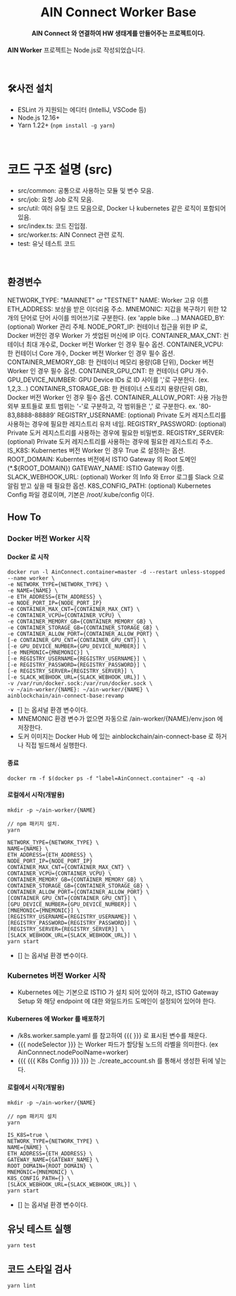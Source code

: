 <h1 align="center">AIN Connect Worker Base</h1>
<h4 align="center">AIN Connect 와 연결하여 HW 생태계를 만들어주는 프로젝트이다.</h4>
                                                                                                
**AIN Worker** 프로젝트는 Node.js로 작성되었습니다.

<br>

## 🛠사전 설치

- ESLint 가 지원되는 에디터 (IntelliJ, VSCode 등)
- Node.js 12.16+
- Yarn 1.22+ (`npm install -g yarn`)

<br>


# 코드 구조 설명 (src)
- src/common: 공통으로 사용하는 모듈 및 변수 모음.
- src/job: 요청 Job 로직 모음.
- src/util: 여러 유틸 코드 모음으로, Docker 나 kubernetes 같은 로직이 포함되어 있음.
- src/index.ts: 코드 진입점.
- src/worker.ts: AIN Connect 관련 로직.
- test: 유닛 테스트 코드
<br>

## 환경변수
NETWORK_TYPE: "MAINNET" or "TESTNET"
NAME: Worker 고유 이름
ETH_ADDRESS: 보상을 받은 이더리움 주소.
MNEMONIC: 지갑을 복구하기 위한 12개의 단어로 단어 사이를 띄어쓰기로 구분한다. (ex 'apple bike ...)
MANAGED_BY: (optional) Worker 관리 주체.
NODE_PORT_IP: 컨테이너 접근을 위한 IP 로, Docker 버전인 경우 Worker 가 셋업된 머신에 IP 이다.
CONTAINER_MAX_CNT: 컨테이너 최대 개수로, Docker 버전 Worker 인 경우 필수 옵션.
CONTAINER_VCPU: 한 컨테이너 Core 개수, Docker 버전 Worker 인 경우 필수 옵션.
CONTAINER_MEMORY_GB: 한 컨테이너 메모리 용량(GB 단위), Docker 버전 Worker 인 경우 필수 옵션.
CONTAINER_GPU_CNT: 한 컨테이너 GPU 개수.
GPU_DEVICE_NUMBER: GPU Device IDs 로 ID 사이를 ','로 구분한다. (ex. 1,2,3...)
CONTAINER_STORAGE_GB: 한 컨테이너 스토리지 용량(단위 GB), Docker 버전 Worker 인 경우 필수 옵션.
CONTAINER_ALLOW_PORT: 사용 가능한 외부 포트들로 포트 범위는 '-'로 구분하고, 각 범위들은 ',' 로 구분한다. ex. '80-83,8888-88889'
REGISTRY_USERNAME: (optional) Private 도커 레지스트리를 사용하는 경우에 필요한 레지스트리 유저 네임.
REGISTRY_PASSWORD: (optional) Private 도커 레지스트리를 사용하는 경우에 필요한 비밀번호.
REGISTRY_SERVER: (optional) Private 도커 레지스트리를 사용하는 경우에 필요한 레지스트리 주소.
IS_K8S: Kubernertes 버전 Worker 인 경우 True 로 설정하는 옵션.
ROOT_DOMAIN: Kuberntes 버전에서 ISTIO Gateway 의 Root 도메인 (*.${ROOT_DOMAIN})
GATEWAY_NAME: ISTIO Gateway 이름.
SLACK_WEBHOOK_URL: (optional) Worker 의 Info 와 Error 로그를 Slack 으로 알림 받고 싶을 때 필요한 옵션.
K8S_CONFIG_PATH: (optional) Kubernetes Config 파일 경로이며, 기본은 /root/.kube/config 이다.

## How To
### Docker 버전 Worker 시작

#### Docker 로 시작
```
docker run -l AinConnect.container=master -d --restart unless-stopped --name worker \
-e NETWORK_TYPE={NETWORK_TYPE} \
-e NAME={NAME} \
-e ETH_ADDRESS={ETH_ADDRESS} \
-e NODE_PORT_IP={NODE_PORT_IP}
-e CONTAINER_MAX_CNT={CONTAINER_MAX_CNT} \
-e CONTAINER_VCPU={CONTAINER_VCPU} \
-e CONTAINER_MEMORY_GB={CONTAINER_MEMORY_GB} \
-e CONTAINER_STORAGE_GB={CONTAINER_STORAGE_GB} \
-e CONTAINER_ALLOW_PORT={CONTAINER_ALLOW_PORT} \
[-e CONTAINER_GPU_CNT={CONTAINER_GPU_CNT}] \
[-e GPU_DEVICE_NUMBER={GPU_DEVICE_NUMBER}] \
[-e MNEMONIC={MNEMONIC}] \
[-e REGISTRY_USERNAME={REGISTRY_USERNAME}] \
[-e REGISTRY_PASSWORD={REGISTRY_PASSWORD}] \
[-e REGISTRY_SERVER={REGISTRY_SERVER}] \
[-e SLACK_WEBHOOK_URL={SLACK_WEBHOOK_URL}] \
-v /var/run/docker.sock:/var/run/docker.sock \
-v ~/ain-worker/{NAME}: ~/ain-worker/{NAME} \
ainblockchain/ain-connect-base:revamp
```
- [] 는 옵셔널 환경 변수이다.
- MNEMONIC 환경 변수가 없으면 자동으로 /ain-worker/{NAME}/env.json 에 저장한다.
- 도커 이미지는 Docker Hub 에 있는 ainblockchain/ain-connect-base 로 하거나 직접 빌드해서 실행한다.

#### 종료
```
docker rm -f $(docker ps -f "label=AinConnect.container" -q -a)
```

#### 로컬에서 시작(개발용)
```
mkdir -p ~/ain-worker/{NAME}

// npm 패키지 설치.
yarn

NETWORK_TYPE={NETWORK_TYPE} \
NAME={NAME} \
ETH_ADDRESS={ETH_ADDRESS} \
NODE_PORT_IP={NODE_PORT_IP}
CONTAINER_MAX_CNT={CONTAINER_MAX_CNT} \
CONTAINER_VCPU={CONTAINER_VCPU} \
CONTAINER_MEMORY_GB={CONTAINER_MEMORY_GB} \
CONTAINER_STORAGE_GB={CONTAINER_STORAGE_GB} \
CONTAINER_ALLOW_PORT={CONTAINER_ALLOW_PORT} \
[CONTAINER_GPU_CNT={CONTAINER_GPU_CNT}] \
[GPU_DEVICE_NUMBER={GPU_DEVICE_NUMBER}] \
[MNEMONIC={MNEMONIC}] \
[REGISTRY_USERNAME={REGISTRY_USERNAME}] \
[REGISTRY_PASSWORD={REGISTRY_PASSWORD}] \
[REGISTRY_SERVER={REGISTRY_SERVER}] \
[SLACK_WEBHOOK_URL={SLACK_WEBHOOK_URL}] \
yarn start
```
- [] 는 옵셔널 환경 변수이다.


### Kubernetes 버전 Worker 시작
- Kubernetes 에는 기본으로 ISTIO 가 설치 되어 있어야 하고, ISTIO Gateway Setup 와 해당 endpoint 에 대한 와일드카드 도메인이 설정되어 있어야 한다.

#### Kuberneres 에 Worker 를 배포하기
- /k8s.worker.sample.yaml 를 참고하여 {{{ }}} 로 표시된 변수를 채운다.
- {{{ nodeSelector }}} 는 Worker 파드가 할당될 노드의 라벨을 의미한다. (ex AinConnnect.nodePoolName=worker)
- {{{ {{{ K8s Config }}} }}} 는 ./create_account.sh 를 통해서 생성한 뒤에 넣는다.
#### 로컬에서 시작(개발용)
```
mkdir -p ~/ain-worker/{NAME}

// npm 패키지 설치
yarn

IS_K8S=true \
NETWORK_TYPE={NETWORK_TYPE} \
NAME={NAME} \
ETH_ADDRESS={ETH_ADDRESS} \
GATEWAY_NAME={GATEWAY_NAME} \
ROOT_DOMAIN={ROOT_DOMAIN} \
MNEMONIC={MNEMONIC} \
K8S_CONFIG_PATH={} \
[SLACK_WEBHOOK_URL={SLACK_WEBHOOK_URL}] \
yarn start
```
- [] 는 옵셔널 환경 변수이다.

## 유닛 테스트 실행
```
yarn test
```

## 코드 스타일 검사
```
yarn lint
```
